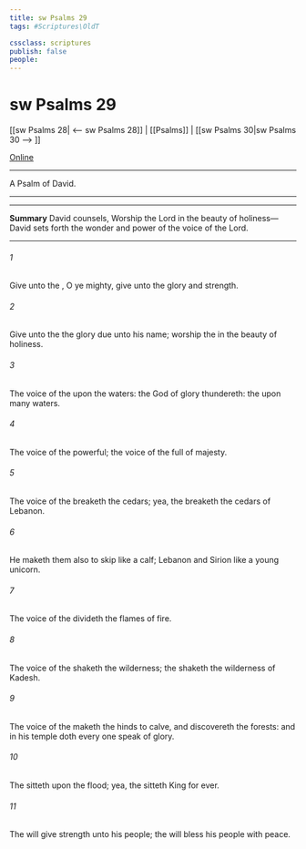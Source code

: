 ```yaml
---
title: sw Psalms 29
tags: #Scriptures\OldT

cssclass: scriptures
publish: false
people:
---
```


# sw Psalms 29
[[sw Psalms 28| <-- sw Psalms 28]] | [[Psalms]] | [[sw Psalms 30|sw Psalms 30 --> ]]

[Online](https://churchofjesuschrist.org/study/scriptures/ot/ps/29?lang=eng)

---
A Psalm of David.

---

---
__Summary__
David counsels, Worship the Lord in the beauty of holiness—David sets forth the wonder and power of the voice of the Lord.

---
###### 1 
Give unto the , O ye mighty, give unto the  glory and strength.

###### 2 
Give unto the  the glory due unto his name; worship the  in the beauty of holiness.

###### 3 
The voice of the   upon the waters: the God of glory thundereth: the   upon many waters.

###### 4 
The voice of the   powerful; the voice of the   full of majesty.

###### 5 
The voice of the  breaketh the cedars; yea, the  breaketh the cedars of Lebanon.

###### 6 
He maketh them also to skip like a calf; Lebanon and Sirion like a young unicorn.

###### 7 
The voice of the  divideth the flames of fire.

###### 8 
The voice of the  shaketh the wilderness; the  shaketh the wilderness of Kadesh.

###### 9 
The voice of the  maketh the hinds to calve, and discovereth the forests: and in his temple doth every one speak of  glory.

###### 10 
The  sitteth upon the flood; yea, the  sitteth King for ever.

###### 11 
The  will give strength unto his people; the  will bless his people with peace.

